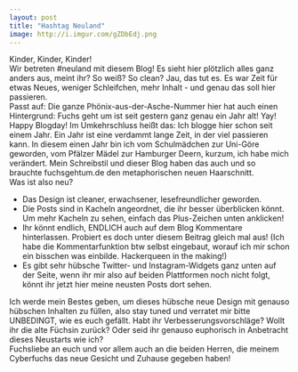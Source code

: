 ```yaml
---
layout: post
title: "Hashtag Neuland"
image: http://i.imgur.com/gZDbEdj.png
---   
```


Kinder, Kinder, Kinder!  
Wir betreten #neuland mit diesem Blog! Es sieht hier plötzlich alles ganz anders aus, meint ihr? So weiß? So clean? Jau, das tut es. Es war Zeit für etwas Neues, weniger Schleifchen, mehr Inhalt - und genau das soll hier passieren.  
Passt auf: Die ganze Phönix-aus-der-Asche-Nummer hier hat auch einen Hintergrund: Fuchs geht um ist seit gestern ganz genau ein Jahr alt! Yay! Happy Blogday! Im Umkehrschluss heißt das: Ich blogge hier schon seit einem Jahr. Ein Jahr ist eine verdammt lange Zeit, in der viel passieren kann. In diesem einen Jahr bin ich vom Schulmädchen zur Uni-Göre geworden, vom Pfälzer Mädel zur Hamburger Deern, kurzum, ich habe mich verändert. Mein Schreibstil und dieser Blog haben das auch und so brauchte fuchsgehtum.de den metaphorischen neuen Haarschnitt.  
Was ist also neu?  

* Das Design ist cleaner, erwachsener, lesefreundlicher geworden.
* Die Posts sind in Kacheln angeordnet, die ihr besser überblicken könnt. Um mehr Kacheln zu sehen, einfach das Plus-Zeichen unten anklicken!
* Ihr könnt endlich, ENDLICH auch auf dem Blog Kommentare hinterlassen. Probiert es doch unter diesem Beitrag gleich mal aus! (Ich habe die Kommentarfunktion btw selbst eingebaut, worauf ich mir schon ein bisschen was einbilde. Hackerqueen in the making!)  
* Es gibt sehr hübsche Twitter- und Instagram-Widgets ganz unten auf der Seite, wenn ihr mir also auf beiden Plattformen noch nicht folgt, könnt ihr jetzt hier meine neusten Posts dort sehen.  

Ich werde mein Bestes geben, um dieses hübsche neue Design mit genauso hübschen Inhalten zu füllen, also stay tuned und verratet mir bitte UNBEDINGT, wie es euch gefällt. Habt ihr Verbesserungsvorschläge? Wollt ihr die alte Füchsin zurück? Oder seid ihr genauso euphorisch in Anbetracht dieses Neustarts wie ich?  
Fuchsliebe an euch und vor allem auch an die beiden Herren, die meinem Cyberfuchs das neue Gesicht und Zuhause gegeben haben!
